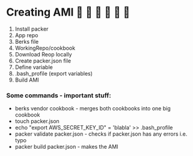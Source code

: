 # Creating AMI :sushi: :fried_shrimp: :watermelon: :avocado: :strawberry: :kiwi_fruit:

1) Install packer
2) App repo
3) Berks file
4) WorkingRepo/cookbook
5) Download Reop locally
6) Create packer.json file
7) Define variable
8) .bash_profile (export variables)
9) Build AMI

### Some commands - important stuff:
- berks vendor cookbook - merges both cookbooks into one big cookbook
- touch packer.json
- echo "export AWS_SECRET_KEY_ID" = 'blabla' >> .bash_profile
- packer validate packer.json - checks if packer.json has any errors i.e. typo
- packer build packer.json - makes the AMI
